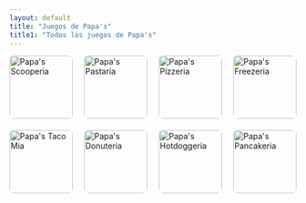 ```yaml
---
layout: default
title: "Juegos de Papa's"
title1: "Todos los juegos de Papa's"
---
```


<div class="container-wrapper">
  <div class="custom-container">
    <div class="games-grid">
      <div class="game-item">
        <a href="{{ '/juegos/papas/scooperia' | relative_url }}">
          <img src="{{ '/assets/flash/papasscooperia/icon_100x100_papasscooperia.jpg' | relative_url }}" alt="Papa's Scooperia">
        </a>
      </div>
      <div class="game-item">
        <a href="{{ '/juegos/papas/pastaria' | relative_url }}">
          <img src="{{ '/assets/flash/papaspastaria/papaspastaria_100x100.jpg' | relative_url }}" alt="Papa's Pastaria">
        </a>
      </div>
      <div class="game-item">
        <a href="{{ '/juegos/papas/pizzeria' | relative_url }}">
          <img src="{{ '/assets/flash/papaspizzeria/papaspizzeria_100x100.jpg' | relative_url }}" alt="Papa's Pizzeria">
        </a>
      </div>
      <div class="game-item">
        <a href="{{ '/juegos/papas/freezeria' | relative_url }}">
          <img src="{{ '/assets/flash/papasfreezeria/papasfreezeria_100x100.jpg' | relative_url }}" alt="Papa's Freezeria">
        </a>
      </div>
      <div class="game-item">
        <a href="{{ '/juegos/papas/tacomia' | relative_url }}">
          <img src="{{ '/assets/flash/papastacomia/papastacomia_100x100.jpg' | relative_url }}" alt="Papa's Taco Mia">
        </a>
      </div>
      <div class="game-item">
        <a href="{{ '/juegos/papas/donuteria' | relative_url }}">
          <img src="{{ '/assets/flash/papasdonuteria/donuteria_100x100.jpg' | relative_url }}" alt="Papa's Donuteria">
        </a>
      </div>
      <div class="game-item">
        <a href="{{ '/juegos/papas/hotdoggeria' | relative_url }}">
          <img src="{{ '/assets/flash/papashotdoggeria/papashotdoggeria_100x100.jpg' | relative_url }}" alt="Papa's Hotdoggeria">
        </a>
      </div>
      <div class="game-item">
        <a href="{{ '/juegos/papas/pancakeria' | relative_url }}">
          <img src="{{ '/assets/flash/papaspancakeria/papaspancakeria_100x100.jpg' | relative_url }}" alt="Papa's Pancakeria">
        </a>
      </div>
    </div>
  </div>
</div>

<style>
  .games-grid {
    display: flex;
    flex-wrap: wrap;
    justify-content: center; /* Centra los elementos horizontalmente */
    gap: 20px;
  }

  .game-item {
    display: flex;
    align-items: center; /* Centra los iconos verticalmente */
    justify-content: center; /* Centra los iconos horizontalmente */
    flex: 1 1 100px; /* Flex-grow, flex-shrink, flex-basis */
    max-width: 150px; /* Ancho máximo para cada elemento */
    aspect-ratio: 1 / 1;
    border-radius: 8px; /* Opcional: Bordes redondeados */
  }

  .game-item img {
    width: 100%; /* Ajusta el ancho de la imagen al tamaño del contenedor */
    height: 100%; /* Ajusta la altura de la imagen al tamaño del contenedor */
    object-fit: cover; /* Asegura que la imagen mantenga su proporción */
    border-radius: 8px; /* Opcional: Bordes redondeados para las imágenes */
  }
</style>
